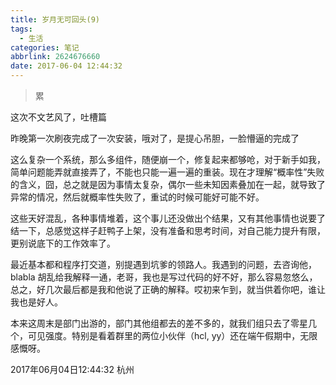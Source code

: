 ```yaml
---
title: 岁月无可回头(9)
tags:
  - 生活
categories: 笔记
abbrlink: 2624676660
date: 2017-06-04 12:44:32
---
```


> 累

这次不文艺风了，吐槽篇

昨晚第一次刷夜完成了一次安装，哦对了，是提心吊胆，一脸懵逼的完成了

这么复杂一个系统，那么多组件，随便崩一个，修复起来都够呛，对于新手如我，简单问题能弄就直接弄了，不能也只能一遍一遍的重装。现在才理解“概率性”失败的含义，囧，总之就是因为事情太复杂，偶尔一些未知因素叠加在一起，就导致了异常的情况，然后就概率性失败了，重试的时候可能好可能不好。

这些天好混乱，各种事情堆着，这个事儿还没做出个结果，又有其他事情也说要了结一下，总感觉这样子赶鸭子上架，没有准备和思考时间，对自己能力提升有限，更别说底下的工作效率了。

最近基本都和程序打交道，别提遇到坑爹的领路人。我遇到的问题，去咨询他，blabla 胡乱给我解释一通，老哥，我也是写过代码的好不好，那么容易忽悠么，总之，好几次最后都是我和他说了正确的解释。哎初来乍到，就当供着你吧，谁让我也是好人。

本来这周末是部门出游的，部门其他组都去的差不多的，就我们组只去了零星几个，可见强度。特别是看着群里的两位小伙伴（hcl, yy）还在端午假期中，无限感慨呀。

2017年06月04日12:44:32 杭州
